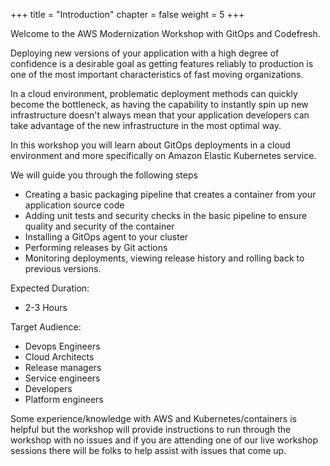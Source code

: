 +++
title = "Introduction"
chapter = false
weight = 5
+++

Welcome to the AWS Modernization Workshop with GitOps and Codefresh.

Deploying new versions of your application with a high degree of confidence
is a desirable goal as getting features reliably to production is one
of the most important characteristics of fast moving organizations.

In a cloud environment, problematic deployment methods can quickly become the bottleneck, as having the capability to instantly spin up new infrastructure
doesn't always mean that your application developers can take advantage
of the new infrastructure in the most optimal way.

In this workshop you will learn about GitOps deployments in a cloud environment
and more specifically on Amazon Elastic Kubernetes service.

We will guide you through the following steps

* Creating a basic packaging pipeline that creates a container from your application source code
* Adding unit tests and security checks in the basic pipeline to ensure quality 
and security of the container
* Installing a GitOps agent to your cluster
* Performing releases by Git actions
* Monitoring deployments, viewing release history and rolling back to previous versions.


Expected Duration:

 * 2-3 Hours

Target Audience:

* Devops Engineers
* Cloud Architects
* Release managers
* Service engineers
* Developers
* Platform engineers

Some experience/knowledge with AWS and Kubernetes/containers is helpful but the workshop will provide instructions to run through the workshop with no issues and if you are attending one of our live workshop sessions there will be folks to help assist with issues that come up. 

